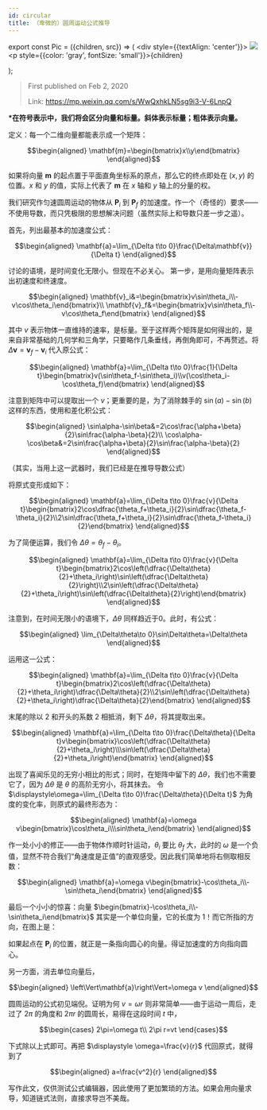 ```yaml
---
id: circular
title: （卑微的）圆周运动公式推导
---
```


export const Pic = ({children, src}) => (
    <div style={{textAlign: 'center'}}>
        <img src={src} />
        <p style={{color: 'gray', fontSize: 'small'}}>{children}</p>
    </div>);

> First published on Feb 2, 2020
>
> Link: https://mp.weixin.qq.com/s/WwQxhkLN5sg9i3-V-6LnpQ

<Highlight>

**\*在符号表示中，我们将会区分向量和标量。斜体表示标量；粗体表示向量。**
</Highlight>

定义：每一个二维向量都能表示成一个矩阵：

$$\begin{aligned}
\mathbf{m}=\begin{bmatrix}x\\y\end{bmatrix}
\end{aligned}$$

如果将向量 $\mathbf{m}$ 的起点置于平面直角坐标系的原点，那么它的终点即处在 $(x,y)$ 的位置。$x$ 和 $y$ 的值，实际上代表了 $\mathbf{m}$ 在 $x$ 轴和 $y$ 轴上的分量的权。

<Pic src="/zh-Hans/img/./docs/Science/circular/JGibibkelET69yytpLPRrIXo9ibG2yhdyRagF8b6WBCW5A4GBt13YurqTn9MicMbn41GPMeebNkK16jutDJqNfH3sA.png"></Pic>

我们研究作匀速圆周运动的物体从 $\mathbf{P}_i$ 到 $\mathbf{P}_f$ 的加速度。作一个（奇怪的）要求——不使用导数，而只凭极限的思想解决问题（虽然实际上和导数只差一步之遥）。

首先，列出最基本的加速度公式：

$$\begin{aligned}
\mathbf{a}=\lim_{\Delta t\to 0}\frac{\Delta\mathbf{v}}{\Delta t}
\end{aligned}$$

讨论的语境，是时间变化无限小。但现在不必关心。
第一步，是用向量矩阵表示出初速度和终速度。

$$\begin{aligned}
\mathbf{v}_i&=\begin{bmatrix}v\sin\theta_i\\-v\cos\theta_i\end{bmatrix}\\
\mathbf{v}_f&=\begin{bmatrix}v\sin\theta_f\\-v\cos\theta_f\end{bmatrix}
\end{aligned}$$

其中 $v$ 表示物体一直维持的速率，是标量。至于这样两个矩阵是如何得出的，是来自非常基础的几何学和三角学，只要略作几条垂线，再倒角即可，不再赘述。将 $\Delta\mathbf{v}=\mathbf{v}_f-\mathbf{v}_i$ 代入原公式：

$$\begin{aligned}
\mathbf{a}=\lim_{\Delta t\to 0}\frac{1}{\Delta t}\begin{bmatrix}v(\sin\theta_f-\sin\theta_i)\\v(\cos\theta_i-\cos\theta_f)\end{bmatrix}
\end{aligned}$$

注意到矩阵中可以提取出一个 $v$；更重要的是，为了消除棘手的 $\sin(a)-\sin(b)$ 这样的东西，使用和差化积公式：

$$\begin{aligned}
\sin\alpha-\sin\beta&=2\cos\frac{\alpha+\beta}{2}\sin\frac{\alpha-\beta}{2}\\
\cos\alpha-\cos\beta&=2\sin\frac{\alpha+\beta}{2}\sin\frac{\alpha-\beta}{2}
\end{aligned}$$

（其实，当用上这一武器时，我们已经是在推导导数公式）

将原式变形成如下：

$$\begin{aligned}
\mathbf{a}=\lim_{\Delta t\to 0}\frac{v}{\Delta t}\begin{bmatrix}2\cos\dfrac{\theta_f+\theta_i}{2}\sin\dfrac{\theta_f-\theta_i}{2}\\2\sin\dfrac{\theta_f+\theta_i}{2}\sin\dfrac{\theta_f-\theta_i}{2}\end{bmatrix}
\end{aligned}$$

为了简便运算，我们令 $\Delta\theta=\theta_f-\theta_i$。

$$\begin{aligned}
\mathbf{a}=\lim_{\Delta t\to 0}\frac{v}{\Delta t}\begin{bmatrix}2\cos\left(\dfrac{\Delta\theta}{2}+\theta_i\right)\sin\left(\dfrac{\Delta\theta}{2}\right)\\2\sin\left(\dfrac{\Delta\theta}{2}+\theta_i\right)\sin\left(\dfrac{\Delta\theta}{2}\right)\end{bmatrix}
\end{aligned}$$

注意到，在时间无限小的语境下，$Δθ$ 同样趋近于0。此时，有公式：

$$\begin{aligned}
\lim_{\Delta\theta\to 0}\sin\Delta\theta=\Delta\theta
\end{aligned}$$

运用这一公式：

$$\begin{aligned}
\mathbf{a}=\lim_{\Delta t\to 0}\frac{v}{\Delta t}\begin{bmatrix}2\cos\left(\dfrac{\Delta\theta}{2}+\theta_i\right)\dfrac{\Delta\theta}{2}\\2\sin\left(\dfrac{\Delta\theta}{2}+\theta_i\right)\dfrac{\Delta\theta}{2}\end{bmatrix}
\end{aligned}$$

末尾的除以 $2$ 和开头的系数 $2$ 相抵消，剩下 $Δθ$，将其提取出来。

$$\begin{aligned}
\mathbf{a}=\lim_{\Delta t\to 0}\frac{\Delta\theta}{\Delta t}v\begin{bmatrix}\cos\left(\dfrac{\Delta\theta}{2}+\theta_i\right)\\\sin\left(\dfrac{\Delta\theta}{2}+\theta_i\right)\end{bmatrix}
\end{aligned}$$

出现了喜闻乐见的无穷小相比的形式；同时，在矩阵中留下的 $Δθ$，我们也不需要它了，因为 $Δθ$ 是 $θ$ 的高阶无穷小，将其抹去。
令 $\displaystyle\omega=\lim_{\Delta t\to 0}\frac{\Delta\theta}{\Delta t}$ 为角度的变化率，则原式的最终形态为：

$$\begin{aligned}
\mathbf{a}=\omega v\begin{bmatrix}\cos\theta_i\\\sin\theta_i\end{bmatrix}
\end{aligned}$$

作一处小小的修正——由于物体作顺时针运动，$θ_i$ 要比 $θ_f$ 大，此时的 $ω$ 是一个负值，显然不符合我们“角速度是正值”的直观感受。因此我们简单地将右侧取相反数：

$$\begin{aligned}
\mathbf{a}=\omega v\begin{bmatrix}-\cos\theta_i\\-\sin\theta_i\end{bmatrix}
\end{aligned}$$

最后一个小小的惊喜：向量 $\begin{bmatrix}-\cos\theta_i\\-\sin\theta_i\end{bmatrix}$ 其实是一个单位向量，它的长度为 $1$！而它所指的方向，在图上是：

<Pic src="/zh-Hans/img/./docs/Science/circular/JGibibkelET6icmuYj8IdictjCd2fiaDpVdZmW4OX5chESjEcrrAbbQMG0VQGOibWdQN8ib4b7OC7wzrOHJUVfy2zSdJA.png"></Pic>

如果起点在 $\mathbf{P}_i$ 的位置，就正是一条指向圆心的向量。得证加速度的方向指向圆心。

另一方面，消去单位向量后，

$$\begin{aligned}
\left\Vert\mathbf{a}\right\Vert=\omega v
\end{aligned}$$

圆周运动的公式初见端倪。证明为何 $v=ωr$ 则非常简单——由于运动一周后，走过了 $2π$ 的角度和 $2πr$ 的圆周长，易得在这段时间 $t$ 中，

$$\begin{cases}
2\pi=\omega t\\
2\pi r=vt
\end{cases}$$

下式除以上式即可。再把 $\displaystyle \omega=\frac{v}{r}$ 代回原式，就得到了

$$\begin{aligned}
a=\frac{v^2}{r}
\end{aligned}$$

写作此文，仅供测试公式编辑器，因此使用了更加繁琐的方法。如果会用向量求导，知道链式法则，直接求导岂不美哉。
